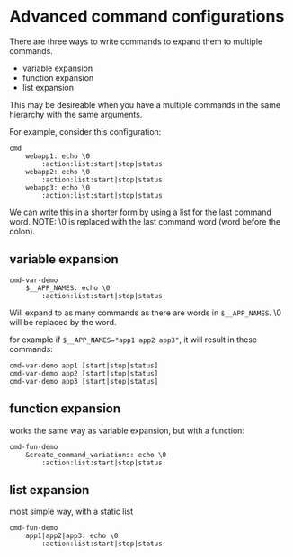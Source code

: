 # Advanced command configurations

There are three ways to write commands to expand them to multiple commands.

- variable expansion
- function expansion
- list expansion

This may be desireable when you have a multiple commands in the same hierarchy with
the same arguments.

For example, consider this configuration:

	cmd
	    webapp1: echo \0
	        :action:list:start|stop|status
	    webapp2: echo \0
	        :action:list:start|stop|status
	    webapp3: echo \0
	        :action:list:start|stop|status
	

We can write this in a shorter form by using a list for the last command word.
NOTE: \0 is replaced with the last command word (word before the colon).


## variable expansion

	cmd-var-demo
	    $__APP_NAMES: echo \0
	        :action:list:start|stop|status

Will expand to as many commands as there are words in `$__APP_NAMES`.
\0 will be replaced by the word.

for example if `$__APP_NAMES="app1 app2 app3"`, it will result in these commands:

	cmd-var-demo app1 [start|stop|status]
	cmd-var-demo app2 [start|stop|status]
	cmd-var-demo app3 [start|stop|status]


## function expansion

works the same way as variable expansion, but with a function:

	cmd-fun-demo
	    &create_command_variations: echo \0
	        :action:list:start|stop|status

## list expansion

most simple way, with a static list

	cmd-fun-demo
		app1|app2|app3: echo \0
	        :action:list:start|stop|status



